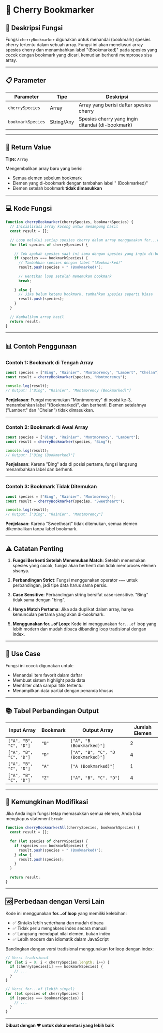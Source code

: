# 🍒 Cherry Bookmarker

## 📝 Deskripsi Fungsi

Fungsi `cherryBookmarker` digunakan untuk menandai (bookmark) spesies cherry tertentu dalam sebuah array. Fungsi ini akan menelusuri array spesies cherry dan menambahkan label "(Bookmarked)" pada spesies yang cocok dengan bookmark yang dicari, kemudian berhenti memproses sisa array.

---

## 📋 Parameter

| Parameter | Tipe | Deskripsi |
|-----------|------|-----------|
| `cherrySpecies` | Array | Array yang berisi daftar spesies cherry |
| `bookmarkSpecies` | String/Any | Spesies cherry yang ingin ditandai (di-bookmark) |

---

## 🔄 Return Value

**Tipe:** `Array`

Mengembalikan array baru yang berisi:
- Semua elemen sebelum bookmark
- Elemen yang di-bookmark dengan tambahan label " (Bookmarked)"
- Elemen setelah bookmark **tidak dimasukkan**

---

## 💻 Kode Fungsi

```javascript
function cherryBookmarker(cherrySpecies, bookmarkSpecies) {
  // Inisialisasi array kosong untuk menampung hasil
  const result = [];
  
  // Loop melalui setiap spesies cherry dalam array menggunakan for...of
  for (let species of cherrySpecies) {
    
    // Cek apakah spesies saat ini sama dengan spesies yang ingin di-bookmark
    if (species === bookmarkSpecies) {
      // Tambahkan spesies dengan label "(Bookmarked)"
      result.push(species + " (Bookmarked)");
      
      // Hentikan loop setelah menemukan bookmark
      break;
      
    } else {
      // Jika belum ketemu bookmark, tambahkan spesies seperti biasa
      result.push(species);
    }
  }
  
  // Kembalikan array hasil
  return result;
}
```

---

## 📊 Contoh Penggunaan

### Contoh 1: Bookmark di Tengah Array

```javascript
const species = ["Bing", "Rainier", "Montmorency", "Lambert", "Chelan"];
const result = cherryBookmarker(species, "Montmorency");

console.log(result);
// Output: ["Bing", "Rainier", "Montmorency (Bookmarked)"]
```

**Penjelasan:** Fungsi menemukan "Montmorency" di posisi ke-3, menambahkan label "(Bookmarked)", dan berhenti. Elemen setelahnya ("Lambert" dan "Chelan") tidak dimasukkan.

---

### Contoh 2: Bookmark di Awal Array

```javascript
const species = ["Bing", "Rainier", "Montmorency", "Lambert"];
const result = cherryBookmarker(species, "Bing");

console.log(result);
// Output: ["Bing (Bookmarked)"]
```

**Penjelasan:** Karena "Bing" ada di posisi pertama, fungsi langsung menambahkan label dan berhenti.

---

### Contoh 3: Bookmark Tidak Ditemukan

```javascript
const species = ["Bing", "Rainier", "Montmorency"];
const result = cherryBookmarker(species, "Sweetheart");

console.log(result);
// Output: ["Bing", "Rainier", "Montmorency"]
```

**Penjelasan:** Karena "Sweetheart" tidak ditemukan, semua elemen dikembalikan tanpa label bookmark.

---

## ⚠️ Catatan Penting

1. **Fungsi Berhenti Setelah Menemukan Match**: Setelah menemukan spesies yang cocok, fungsi akan berhenti dan tidak memproses elemen sisanya.

2. **Perbandingan Strict**: Fungsi menggunakan operator `===` untuk perbandingan, jadi tipe data harus sama persis.

3. **Case Sensitive**: Perbandingan string bersifat case-sensitive. "Bing" tidak sama dengan "bing".

4. **Hanya Match Pertama**: Jika ada duplikat dalam array, hanya kemunculan pertama yang akan di-bookmark.

5. **Menggunakan for...of Loop**: Kode ini menggunakan `for...of` loop yang lebih modern dan mudah dibaca dibanding loop tradisional dengan index.

---

## 🎯 Use Case

Fungsi ini cocok digunakan untuk:
- Menandai item favorit dalam daftar
- Membuat sistem highlight pada data
- Memfilter data sampai titik tertentu
- Menampilkan data partial dengan penanda khusus

---

## 📚 Tabel Perbandingan Output

| Input Array | Bookmark | Output Array | Jumlah Elemen |
|-------------|----------|--------------|---------------|
| `["A", "B", "C", "D"]` | `"B"` | `["A", "B (Bookmarked)"]` | 2 |
| `["A", "B", "C", "D"]` | `"D"` | `["A", "B", "C", "D (Bookmarked)"]` | 4 |
| `["A", "B", "C", "D"]` | `"A"` | `["A (Bookmarked)"]` | 1 |
| `["A", "B", "C", "D"]` | `"Z"` | `["A", "B", "C", "D"]` | 4 |

---

## 🔧 Kemungkinan Modifikasi

Jika Anda ingin fungsi tetap memasukkan semua elemen, Anda bisa menghapus statement `break`:

```javascript
function cherryBookmarkerAll(cherrySpecies, bookmarkSpecies) {
  const result = [];
  
  for (let species of cherrySpecies) {
    if (species === bookmarkSpecies) {
      result.push(species + " (Bookmarked)");
    } else {
      result.push(species);
    }
  }
  
  return result;
}
```

---

## 🆚 Perbedaan dengan Versi Lain

Kode ini menggunakan **for...of loop** yang memiliki kelebihan:
- ✅ Sintaks lebih sederhana dan mudah dibaca
- ✅ Tidak perlu mengakses index secara manual
- ✅ Langsung mendapat nilai elemen, bukan index
- ✅ Lebih modern dan idiomatik dalam JavaScript

Bandingkan dengan versi tradisional menggunakan for loop dengan index:
```javascript
// Versi tradisional
for (let i = 0; i < cherrySpecies.length; i++) {
  if (cherrySpecies[i] === bookmarkSpecies) {
    // ...
  }
}

// Versi for...of (lebih simpel)
for (let species of cherrySpecies) {
  if (species === bookmarkSpecies) {
    // ...
  }
}
```

---

**Dibuat dengan ❤️ untuk dokumentasi yang lebih baik**
